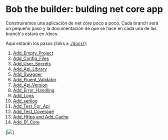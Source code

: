 Bob the builder: bulding net core app
==========================

Construiremos una aplicación de net core poco a poco. Cada branch será un
pequeño paso y la documentación de que se hace en cada una de las branch's
estará en /docs.

Aquí estarán los pasos (links a [./docs/](./docs)):
1.  [Add_Empty_Project](./docs/1_Add_Empty_Project.md)
2.  [Add_Config_Files](./docs/2_Add_Config_Files.md)
3.  [Add_User_Secrets](./docs/3_Add_User_Secrets.md)
4.  [Add_Api_Library](./docs/4_Add_api_library.md)
5.  [Add_Swagger](./docs/5_Add_swagger.md)
6.  [Add_Fluent_Validator](./docs/6_Add_fluent_validator.md)
7.  [Add_Api_Version](./docs/7_Add_Api_Version.md)
8.  [Add_Error_Handling](./docs/8_Add_Error_handling.md)
9.  [Add_Logs](./docs/9_Add_logs.md)
10. [Add_serilog](./docs/10_Add_serilog.md)
11. [Add_Test_For_Api](./docs/11_Add_test_for_api.md)
12. [Add_Test_Coverage](./docs/12_Add_test_coverage.md)
13. [Add_Https and Add_Cache](./docs/13_Add_https.md)
14. [Add_Ef_Core](./docs/14_Add_Ef_core.md)


[<img src="http://pbskids.org/bobthebuilder/cdn/home/images/mobile/hero-mobile.jpg">]